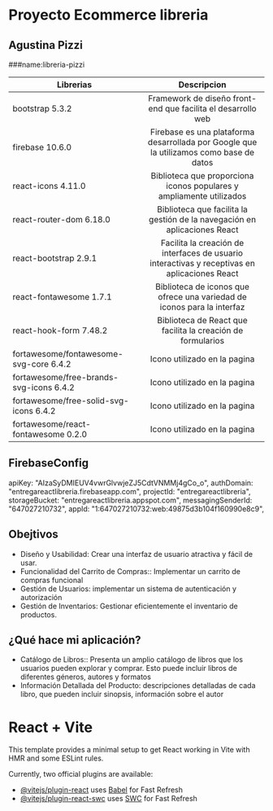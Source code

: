# Proyecto Ecommerce libreria

## Agustina Pizzi

###name:libreria-pizzi

| Librerias                              | Descripcion   |
| -------------                          |:-------------:|
| bootstrap 5.3.2                        | Framework de diseño front-end que facilita el desarrollo web |
| firebase 10.6.0                        | Firebase es una plataforma desarrollada por Google que la utilizamos como base de datos |
| react-icons 4.11.0                     | Biblioteca que proporciona iconos populares y ampliamente utilizados |
| react-router-dom 6.18.0                | Biblioteca que facilita la gestión de la navegación en aplicaciones React |
| react-bootstrap 2.9.1                  | Facilita la creación de interfaces de usuario interactivas y receptivas en aplicaciones React|
| react-fontawesome 1.7.1                | Biblioteca de iconos que ofrece una variedad de iconos para la interfaz |
| react-hook-form 7.48.2                 | Biblioteca de React que facilita la creación de formularios |
| fortawesome/fontawesome-svg-core 6.4.2 | Icono utilizado en la pagina |
| fortawesome/free-brands-svg-icons 6.4.2| Icono utilizado en la pagina |
| fortawesome/free-solid-svg-icons 6.4.2 | Icono utilizado en la pagina |
| fortawesome/react-fontawesome 0.2.0    | Icono utilizado en la pagina |
         


## FirebaseConfig


  apiKey: "AIzaSyDMIEUV4vwrGlvwjeZJ5CdtVNMMj4gCo_o",
  authDomain: "entregareactlibreria.firebaseapp.com",
  projectId: "entregareactlibreria",
  storageBucket: "entregareactlibreria.appspot.com",
  messagingSenderId: "647027210732",
  appId: "1:647027210732:web:49875d3b104f160990e8c9",


## Obejtivos


* Diseño y Usabilidad: Crear una interfaz de usuario atractiva y fácil de usar.
* Funcionalidad del Carrito de Compras:: Implementar un carrito de compras funcional
* Gestión de Usuarios: implementar un sistema de autenticación y autorización
* Gestión de Inventarios: Gestionar eficientemente el inventario de productos.


## ¿Qué hace mi aplicación?


* Catálogo de Libros:: Presenta un amplio catálogo de libros que los usuarios pueden explorar y comprar. Esto puede incluir libros de diferentes géneros, autores y formatos
* Información Detallada del Producto: descripciones detalladas de cada libro, que pueden incluir sinopsis, información sobre el autor


# React + Vite

This template provides a minimal setup to get React working in Vite with HMR and some ESLint rules.

Currently, two official plugins are available:

- [@vitejs/plugin-react](https://github.com/vitejs/vite-plugin-react/blob/main/packages/plugin-react/README.md) uses [Babel](https://babeljs.io/) for Fast Refresh
- [@vitejs/plugin-react-swc](https://github.com/vitejs/vite-plugin-react-swc) uses [SWC](https://swc.rs/) for Fast Refresh
